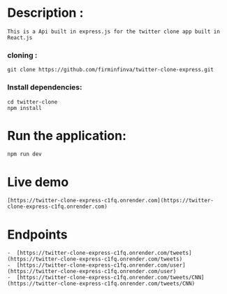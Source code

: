 # Description :

    This is a Api built in express.js for the twitter clone app built in  React.js

### cloning :

    git clone https://github.com/firminfinva/twitter-clone-express.git

### Install dependencies:

    cd twitter-clone
    npm install

# Run the application:

    npm run dev

# Live demo

    [https://twitter-clone-express-c1fq.onrender.com](https://twitter-clone-express-c1fq.onrender.com)

# Endpoints

    -  [https://twitter-clone-express-c1fq.onrender.com/tweets](https://twitter-clone-express-c1fq.onrender.com/tweets)
    -  [https://twitter-clone-express-c1fq.onrender.com/user](https://twitter-clone-express-c1fq.onrender.com/user)
    -  [https://twitter-clone-express-c1fq.onrender.com/tweets/CNN](https://twitter-clone-express-c1fq.onrender.com/tweets/CNN)
